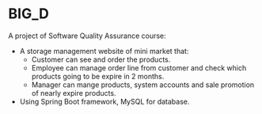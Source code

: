 # BIG_D

A project of Software Quality Assurance course: 
* A storage management website of mini market that:
  - Customer can see and order the products.
  - Employee can manage order line from customer and check which products going to be expire in 2 months.
  - Manager can mange products, system accounts and sale promotion of nearly expire products.
* Using Spring Boot framework, MySQL for database.
